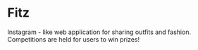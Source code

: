 # Fitz
Instagram - like web application for sharing outfits and fashion. Competitions are held for users to win prizes!
